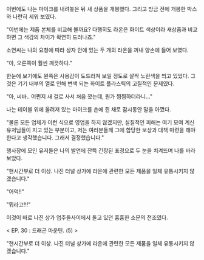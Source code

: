 이번에도 나는 마이크를 내려놓은 뒤 새 상품을 개봉했다. 그리고 방금 전에 개봉한 박스와 나란히 세워 보였다. 

"이번에는 제품 본체를 비교해 볼까요? 다행히도 라온은 화이트 색상이라 새상품과 비교하면 그 색감의 차이가 확연히 드러나죠." 

소연씨는 나의 요청에 따라 상자 안에 있는 두 개의 라온을 꺼내 양손에 들어 보였다. 

"아, 오른쪽이 훨씬 깨끗하다." 

한눈에 보기에도 왼쪽은 사용감이 도드라져 보일 정도로 살짝 노란색을 띄고 있었다. 그것은 기기 내부의 열로 인해 변색 되는 화이트 플라스틱의 고질적인 문제였다. 

"아, 씨바.. 어쩐지 새 걸로 사서 처음 깠는데, 뭔가 찜찜하더라니..." 

나는 테이블 위에 올려져 있는 마이크를 손에 쥔 채로 잠시동안 말을 아꼈다. 

"물론 모든 업체가 이런 식으로 영업을 하지 않겠지만, 실질적인 피해는 여기 모여 계신 유저님들이 지고 있는 부분이고, 저는 여러분들께 그에 합당한 보상과 대책 마련을 해야 한다고 생각했습니다. 그래서 결정했습니다." 

행사장에 모인 유저들은 나의 발언에 잔뜩 긴장된 표정으로 두 눈을 치켜뜨며 나를 바라보았다. 

"현시간부로 더 이상. 나진 터널 상가에 라온에 관련한 모든 제품을 일체 유통시키지 않겠습니다." 

"어억!!" 

"뭐라고!!!" 

이것이 바로 나진 상가 업주들사이에서 돌고 있던 흉흉한 소문의 전조였다.

< EP. 30 : 드래곤 마운틴. (5) >

"현시간부로 더 이상. 나진 터널 상가에 라온에 관련한 모든 제품을 일체 유통시키지 않겠습니다." 